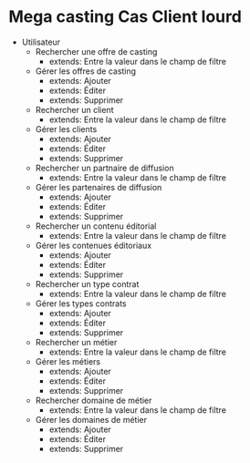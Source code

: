 # Mega casting Cas Client lourd

- Utilisateur
    - Rechercher une offre de casting
        - extends: Entre la valeur dans le champ de filtre
    - Gérer les offres de casting
        - extends: Ajouter
        - extends: Éditer
        - extends: Supprimer
    - Rechercher un client
        - extends: Entre la valeur dans le champ de filtre
    - Gérer les clients
        - extends: Ajouter
        - extends: Éditer
        - extends: Supprimer
    - Rechercher un partnaire de diffusion
        - extends: Entre la valeur dans le champ de filtre
    - Gérer les partenaires de diffusion
        - extends: Ajouter
        - extends: Éditer
        - extends: Supprimer
    - Rechercher un contenu éditorial
        - extends: Entre la valeur dans le champ de filtre
    - Gérer les contenues éditoriaux
        - extends: Ajouter
        - extends: Éditer
        - extends: Supprimer
    - Rechercher un type contrat
        - extends: Entre la valeur dans le champ de filtre
    - Gérer les types contrats
        - extends: Ajouter
        - extends: Éditer
        - extends: Supprimer
    - Rechercher un métier
        - extends: Entre la valeur dans le champ de filtre
    - Gérer les métiers
        - extends: Ajouter
        - extends: Éditer
        - extends: Supprimer
    - Rechercher domaine de métier
        - extends: Entre la valeur dans le champ de filtre
    - Gérer les domaines de métier
        - extends: Ajouter
        - extends: Éditer
        - extends: Supprimer


